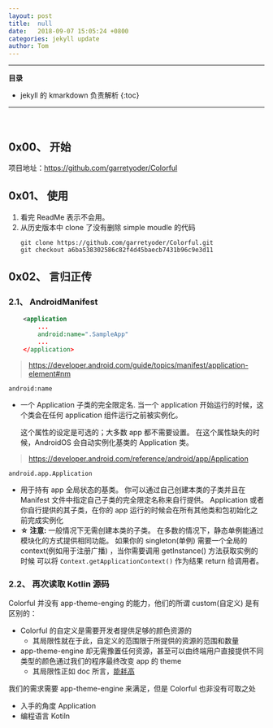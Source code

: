 ```yaml
---
layout: post
title:  null
date:   2018-09-07 15:05:24 +0800
categories: jekyll update
author: Tom
---
```


-----------------------------
__目录__
- jekyll 的 kmarkdown 负责解析
{:toc}

-----------------------------
<br>

## 0x00、 开始
项目地址：https://github.com/garretyoder/Colorful
## 0x01、 使用
1. 看完 ReadMe 表示不会用。
2. 从历史版本中 clone 了没有删除 simple moudle 的代码
    ```
    git clone https://github.com/garretyoder/Colorful.git
    git checkout a6ba538302586c82f4d45baecb7431b96c9e3d11
    ```

## 0x02、 言归正传
### 2.1、 AndroidManifest
```xml
    <application
        ...
        android:name=".SampleApp"
        ...
    </application>
```

> https://developer.android.com/guide/topics/manifest/application-element#nm

`android:name`
-   一个 Application 子类的完全限定名.
    当一个 application 开始运行的时候，这个类会在任何 application 组件运行之前被实例化。

    这个属性的设定是可选的；大多数 app 都不需要设置。
    在这个属性缺失的时候，AndroidOS 会自动实例化基类的 Application 类。

> https://developer.android.com/reference/android/app/Application

`android.app.Application`
-   用于持有 app 全局状态的基类。
    你可以通过自己创建本类的子类并且在 Manifest 文件中指定自己子类的完全限定名称来自行提供。
    Application 或者你自行提供的其子类，在你的 app 运行的时候会在所有其他类和包初始化之前完成实例化
-   **☆ 注意:**
    一般情况下无需创建本类的子类。
    在多数的情况下，静态单例能通过模块化的方式提供相同功能。
    如果你的 singleton(单例) 需要一个全局的 context(例如用于注册广播) ，当你需要调用 getInstance() 方法获取实例的时候 可以将 `Context.getApplicationContext()` 作为结果 return 给调用者。


### 2.2、 再次读取 Kotlin 源码
Colorful 并没有 app-theme-enging 的能力，他们的所谓 custom(自定义) 是有区别的：
- Colorful 的自定义是需要开发者提供足够的颜色资源的
    - 其局限性就在于此，自定义的范围限于所提供的资源的范围和数量
- app-theme-engine 却无需豫置任何资源，甚至可以由终端用户直接提供不同类型的颜色通过我们的程序最终改变 app 的 theme
    - 其局限性正如 doc 所言，[能耗高](https://developer.android.com/reference/android/view/LayoutInflater)

我们的需求需要 app-theme-engine 来满足，但是 Colorful 也非没有可取之处
- 入手的角度 Application
- 编程语言 Kotiln